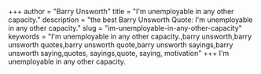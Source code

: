 +++
author = "Barry Unsworth"
title = "I'm unemployable in any other capacity."
description = "the best Barry Unsworth Quote: I'm unemployable in any other capacity."
slug = "im-unemployable-in-any-other-capacity"
keywords = "I'm unemployable in any other capacity.,barry unsworth,barry unsworth quotes,barry unsworth quote,barry unsworth sayings,barry unsworth saying,quotes, sayings,quote, saying, motivation"
+++
I'm unemployable in any other capacity.
